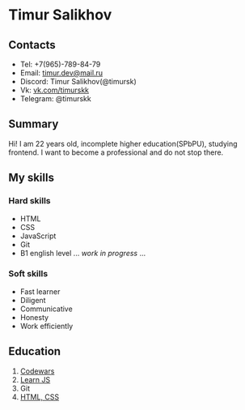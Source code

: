 # Timur Salikhov

## Contacts
* Tel: +7(965)-789-84-79
* Email: timur.dev@mail.ru
* Discord: Timur Salikhov(@timursk)
* Vk: [vk.com/timurskk](https://vk.com/timurskk)
* Telegram: @timurskk

## Summary
Hi! I am 22 years old, incomplete higher education(SPbPU), studying frontend. I want to become a professional and do not stop there.

## My skills

### Hard skills 
* HTML
* CSS
* JavaScript
* Git 
* B1 english level
... *work in progress* ... 

### Soft skills
* Fast learner
* Diligent
* Communicative 
* Honesty
* Work efficiently

## Education
1. [Codewars](https://codewars.com)
1. [Learn JS](https://learn.javascript.ru/)
1. Git
1. [HTML, CSS](https://ru.code-basics.com/)